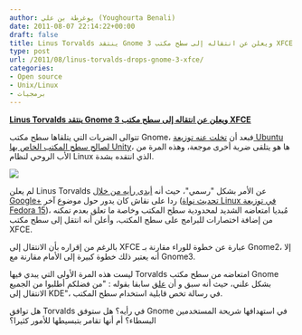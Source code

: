 ```yaml
---
author: يوغرطة بن علي (Youghourta Benali)
date: 2011-08-07 22:14:22+00:00
draft: false
title: Linus Torvalds ينتقد Gnome 3 ويعلن عن انتقاله إلى سطح مكتب XFCE
type: post
url: /2011/08/linus-torvalds-drops-gnome-3-xfce/
categories:
- Open source
- Unix/Linux
- برمجيات
---
```


[**Linus Torvalds ينتقد Gnome 3 ويعلن عن انتقاله إلى سطح مكتب XFCE**](https://www.it-scoop.com/2011/08/linus-torvalds-drops-gnome-3-xfce)




تتوالى الضربات التي يتلقاها سطح مكتب Gnome، فبعد أن [تخلت عنه توزيعة Ubuntu لصالح سطح المكتب الخاص بها Unity](../2011/04/ubuntu-11-04/)، ها هو يتلقى ضربة أخرى موجعة، وهذه المرة من الأب الروحي لنظام Linux الذي انتقده بشدة.




[![](https://www.it-scoop.com/wp-content/uploads/2011/08/Gnome.png)
](https://www.it-scoop.com/2011/08/linus-torvalds-drops-gnome-3-xfce)




لم يعلن Linus Torvalds عن الأمر بشكل "رسمي"، حيث أنه [أبدى رأيه من خلال Google+](https://plus.google.com/106327083461132854143/posts/SbnL3KaVRtM) ردا على نقاش كان يدور حول موضوع آخر ([تحديث نواة Linux في توزيعة Fedora 15](https://plus.google.com/106327083461132854143/posts/SbnL3KaVRtM))، مُبديا امتعاضه الشديد لمحدودية سطح المكتب وخاصة ما تعلق بعدم تمكنه من إضافة اختصارات للبرامج على سطح المكتب، وأعلن أنه انتقل إلى سطح مكتب XFCE.




بالرغم من إقراره بأن الانتقال إلى XFCE عبارة عن خطوة للوراء مقارنة بـ Gnome2، إلا أنه يعتبر ذلك خطوة كبيرة إلى الأمام مقارنة مع Gnome3.




ليست هذه المرة الأولى التي يبدي فيها Torvalds امتعاضه من سطح مكتب Gnome بشكل علني، حيث أنه سبق و أن [علق](http://mail.gnome.org/archives/usability/2005-December/msg00021.html) سابقا بقوله : "من فضلكم أطلبوا من الجميع الانتقال إلى KDE"، في رسالة تخص قابلية استخدام سطح المكتب.




هل توافق Torvalds في رأيه؟ هل ستوفق Gnome في استهدافها شريحة المستخدمين البسطاء؟ أم أنها تقامر بتبسيطها للأمور كثيرا؟
